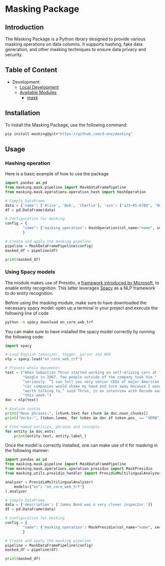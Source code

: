 # Masking Package

## Introduction

The Masking Package is a Python library designed to provide various masking operations on data columns. It supports hashing, fake data generation, and other masking techniques to ensure data privacy and security.

## Table of Content

- Development:
    - [Local Development](docs/installation.md)
    - [Available Modules](docs/available_modules.md)
        - [mask](docs/mask/mask.md)

## Installation

To install the Masking Package, use the following command:

```bash
pip install masking@git+"https://github.com/d-one/masking"
```

## Usage

### Hashing operation

Here is a basic example of how to use the package

```python
import pandas as pd
from masking.mask.pipeline import MaskDataFramePipeline
from masking.mask.operations.operation_hash import HashOperation

# Sample DataFrame
data = {'name': ['Alice', 'Bob', 'Charlie'], 'ssn': ['123-45-6789', '987-65-4321', '555-55-5555']}
df = pd.DataFrame(data)

# Configuration for masking
config = {
        "name": {'masking_operation': HashOperation(col_name="name", secret="my_secret")},
        }

# Create and apply the masking pipeline
pipeline = MaskDataFramePipeline(config)
masked_df = pipeline(df)

print(masked_df)
```

### Using Spacy models

The module makes use of Presidio, a [framework introduced by Microsoft](https://microsoft.github.io/presidio/), to enable entity recognition. This latter leverages [Spacy](https://spacy.io/) as a NLP framework to do entity recognition.

Before using the masking module, make sure to have downloaded the necessary spacy model: open up a terminal in your project and execute the following line of code
```bash
python -m spacy download en_core_web_trf
```

You can make sure to have installed the spacy model correctly by running the following code:
```python
import spacy

# Load English tokenizer, tagger, parser and NER
nlp = spacy.load("en_core_web_trf")

# Process whole documents
text = ("When Sebastian Thrun started working on self-driving cars at "
        "Google in 2007, few people outside of the company took him "
        "seriously. “I can tell you very senior CEOs of major American "
        "car companies would shake my hand and turn away because I wasn’t "
        "worth talking to,” said Thrun, in an interview with Recode earlier "
        "this week.")
doc = nlp(text)

# Analyze syntax
print("Noun phrases:", [chunk.text for chunk in doc.noun_chunks])
print("Verbs:", [token.lemma_ for token in doc if token.pos_ == "VERB"])

# Find named entities, phrases and concepts
for entity in doc.ents:
    print(entity.text, entity.label_)
```

Once the model is correctly installed, one can make use of it for masking in the following manner:

```python
import pandas as pd
from masking.mask.pipeline import MaskDataFramePipeline
from masking.mask.operations.operation_presidio import MaskPresidio
from masking.utils.presidio_handler import PresidioMultilingualAnalyzer

analyzer = PresidioMultilingualAnalyzer(
    models={"en": "en_core_web_trf"}
).analyzer

# Sample DataFrame
data = {'description': ['James Bond was a very clever inspector.']}
df = pd.DataFrame(data)

# Configuration for masking
config = {
        "name": {'masking_operation': MaskPresidio(col_name="name", secret="my_secret")},
        }

# Create and apply the masking pipeline
pipeline = MaskDataFramePipeline(config)
masked_df = pipeline(df)

print(masked_df)
```
